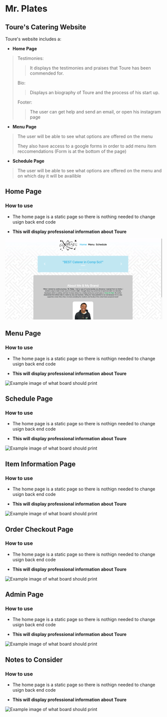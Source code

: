 # **Mr. Plates** #

## Toure's Catering Website ##

Toure's website includes a:

- **Home Page**
>Testimonies:
>> It displays the testimonies and praises that Toure has been commended for.
>
>Bio:
>> Displays an biography of Toure and the process of his start up. 
>
>Footer:
>>The user can get help and send an email, or open his instagram page
>
- **Menu Page**
>The user will be able to see what options are offered on the menu
>
>They also have access to a google forms in order to add menu item reccomendations (Form is at the bottom of the page)
- **Schedule Page**
>The user will be able to see what options are offered on the menu and on which day it will be availible
>

## Home Page ##

### How to use ###

- The home page is a static page so there is nothing needed to change usign back end code
  
- **This will display professional information about Toure**
>
![Example image of what board should print](ReadMePics/home.png)

## Menu Page ##

### How to use ###

- The home page is a static page so there is nothign needed to change usign back end code

- **This will display professional information about Toure**
>
![Example image of what board should print](pWin.png)

## Schedule Page ##

### How to use ###

- The home page is a static page so there is nothign needed to change usign back end code

- **This will display professional information about Toure**
>
![Example image of what board should print](pWin.png)

## Item Information Page ##

### How to use ###

- The home page is a static page so there is nothign needed to change usign back end code

- **This will display professional information about Toure**
>
![Example image of what board should print](pWin.png)

## Order Checkout Page ##

### How to use ###

- The home page is a static page so there is nothign needed to change usign back end code

- **This will display professional information about Toure**
>
![Example image of what board should print](pWin.png)

## Admin Page ##

### How to use ###

- The home page is a static page so there is nothign needed to change usign back end code

- **This will display professional information about Toure**
>
![Example image of what board should print](pWin.png)

## **Notes to Consider** ##

### How to use ###

- The home page is a static page so there is nothign needed to change usign back end code

- **This will display professional information about Toure**
>
![Example image of what board should print](pWin.png)
